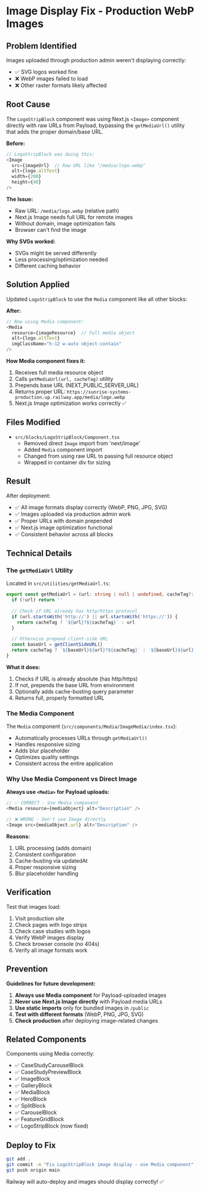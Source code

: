 # Image Display Fix - Production WebP Images

## Problem Identified

Images uploaded through production admin weren't displaying correctly:
- ✅ SVG logos worked fine
- ❌ WebP images failed to load
- ❌ Other raster formats likely affected

## Root Cause

The `LogoStripBlock` component was using Next.js `<Image>` component directly with raw URLs from Payload, bypassing the `getMediaUrl()` utility that adds the proper domain/base URL.

**Before:**
```typescript
// LogoStripBlock was doing this:
<Image
  src={imageUrl}  // Raw URL like "/media/logo.webp"
  alt={logo.altText}
  width={200}
  height={48}
/>
```

**The Issue:**
- Raw URL: `/media/logo.webp` (relative path)
- Next.js Image needs full URL for remote images
- Without domain, image optimization fails
- Browser can't find the image

**Why SVGs worked:**
- SVGs might be served differently
- Less processing/optimization needed
- Different caching behavior

## Solution Applied

Updated `LogoStripBlock` to use the `Media` component like all other blocks:

**After:**
```typescript
// Now using Media component:
<Media
  resource={imageResource}  // Full media object
  alt={logo.altText}
  imgClassName="h-12 w-auto object-contain"
/>
```

**How Media component fixes it:**
1. Receives full media resource object
2. Calls `getMediaUrl(url, cacheTag)` utility
3. Prepends base URL (NEXT_PUBLIC_SERVER_URL)
4. Returns proper URL: `https://sunrise-systems-production.up.railway.app/media/logo.webp`
5. Next.js Image optimization works correctly ✅

## Files Modified

- `src/blocks/LogoStripBlock/Component.tsx`
  - Removed direct `Image` import from 'next/image'
  - Added `Media` component import
  - Changed from using raw URL to passing full resource object
  - Wrapped in container div for sizing

## Result

After deployment:
- ✅ All image formats display correctly (WebP, PNG, JPG, SVG)
- ✅ Images uploaded via production admin work
- ✅ Proper URLs with domain prepended
- ✅ Next.js image optimization functional
- ✅ Consistent behavior across all blocks

## Technical Details

### The `getMediaUrl` Utility

Located in `src/utilities/getMediaUrl.ts`:

```typescript
export const getMediaUrl = (url: string | null | undefined, cacheTag?: string | null): string => {
  if (!url) return ''
  
  // Check if URL already has http/https protocol
  if (url.startsWith('http://') || url.startsWith('https://')) {
    return cacheTag ? `${url}?${cacheTag}` : url
  }
  
  // Otherwise prepend client-side URL
  const baseUrl = getClientSideURL()
  return cacheTag ? `${baseUrl}${url}?${cacheTag}` : `${baseUrl}${url}`
}
```

**What it does:**
1. Checks if URL is already absolute (has http/https)
2. If not, prepends the base URL from environment
3. Optionally adds cache-busting query parameter
4. Returns full, properly formatted URL

### The Media Component

The `Media` component (`src/components/Media/ImageMedia/index.tsx`):
- Automatically processes URLs through `getMediaUrl()`
- Handles responsive sizing
- Adds blur placeholder
- Optimizes quality settings
- Consistent across the entire application

### Why Use Media Component vs Direct Image

**Always use `<Media>` for Payload uploads:**
```typescript
// ✅ CORRECT - Use Media component
<Media resource={mediaObject} alt="Description" />

// ❌ WRONG - Don't use Image directly
<Image src={mediaObject.url} alt="Description" />
```

**Reasons:**
1. URL processing (adds domain)
2. Consistent configuration
3. Cache-busting via updatedAt
4. Proper responsive sizing
5. Blur placeholder handling

## Verification

Test that images load:
1. Visit production site
2. Check pages with logo strips
3. Check case studies with logos
4. Verify WebP images display
5. Check browser console (no 404s)
6. Verify all image formats work

## Prevention

**Guidelines for future development:**

1. **Always use Media component** for Payload-uploaded images
2. **Never use Next.js Image directly** with Payload media URLs
3. **Use static imports** only for bundled images in `/public`
4. **Test with different formats** (WebP, PNG, JPG, SVG)
5. **Check production** after deploying image-related changes

## Related Components

Components using Media correctly:
- ✅ CaseStudyCarouselBlock
- ✅ CaseStudyPreviewBlock
- ✅ ImageBlock
- ✅ GalleryBlock
- ✅ MediaBlock
- ✅ HeroBlock
- ✅ SplitBlock
- ✅ CarouselBlock
- ✅ FeatureGridBlock
- ✅ LogoStripBlock (now fixed)

## Deploy to Fix

```bash
git add .
git commit -m "Fix LogoStripBlock image display - use Media component"
git push origin main
```

Railway will auto-deploy and images should display correctly! ✅

